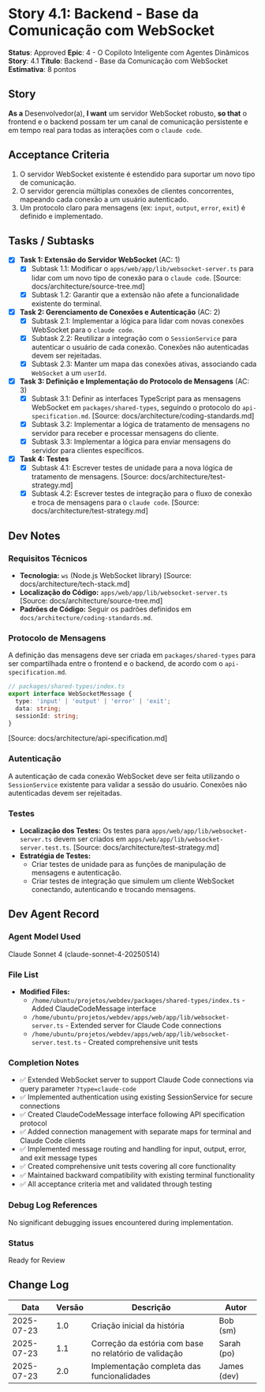 # Story 4.1: Backend - Base da Comunicação com WebSocket

**Status**: Approved
**Epic**: 4 - O Copiloto Inteligente com Agentes Dinâmicos
**Story**: 4.1
**Título**: Backend - Base da Comunicação com WebSocket
**Estimativa**: 8 pontos

## Story

**As a** Desenvolvedor(a),
**I want** um servidor WebSocket robusto,
**so that** o frontend e o backend possam ter um canal de comunicação persistente e em tempo real para todas as interações com o `claude code`.

## Acceptance Criteria

1. O servidor WebSocket existente é estendido para suportar um novo tipo de comunicação.
2. O servidor gerencia múltiplas conexões de clientes concorrentes, mapeando cada conexão a um usuário autenticado.
3. Um protocolo claro para mensagens (ex: `input`, `output`, `error`, `exit`) é definido e implementado.

## Tasks / Subtasks

- [x] **Task 1: Extensão do Servidor WebSocket** (AC: 1)
    - [x] Subtask 1.1: Modificar o `apps/web/app/lib/websocket-server.ts` para lidar com um novo tipo de conexão para o `claude code`. [Source: docs/architecture/source-tree.md]
    - [x] Subtask 1.2: Garantir que a extensão não afete a funcionalidade existente do terminal.

- [x] **Task 2: Gerenciamento de Conexões e Autenticação** (AC: 2)
    - [x] Subtask 2.1: Implementar a lógica para lidar com novas conexões WebSocket para o `claude code`.
    - [x] Subtask 2.2: Reutilizar a integração com o `SessionService` para autenticar o usuário de cada conexão. Conexões não autenticadas devem ser rejeitadas.
    - [x] Subtask 2.3: Manter um mapa das conexões ativas, associando cada `WebSocket` a um `userId`.

- [x] **Task 3: Definição e Implementação do Protocolo de Mensagens** (AC: 3)
    - [x] Subtask 3.1: Definir as interfaces TypeScript para as mensagens WebSocket em `packages/shared-types`, seguindo o protocolo do `api-specification.md`. [Source: docs/architecture/coding-standards.md]
    - [x] Subtask 3.2: Implementar a lógica de tratamento de mensagens no servidor para receber e processar mensagens do cliente.
    - [x] Subtask 3.3: Implementar a lógica para enviar mensagens do servidor para clientes específicos.

- [x] **Task 4: Testes**
    - [x] Subtask 4.1: Escrever testes de unidade para a nova lógica de tratamento de mensagens. [Source: docs/architecture/test-strategy.md]
    - [x] Subtask 4.2: Escrever testes de integração para o fluxo de conexão e troca de mensagens para o `claude code`. [Source: docs/architecture/test-strategy.md]

## Dev Notes

### Requisitos Técnicos
- **Tecnologia:** `ws` (Node.js WebSocket library) [Source: docs/architecture/tech-stack.md]
- **Localização do Código:** `apps/web/app/lib/websocket-server.ts` [Source: docs/architecture/source-tree.md]
- **Padrões de Código:** Seguir os padrões definidos em `docs/architecture/coding-standards.md`.

### Protocolo de Mensagens
A definição das mensagens deve ser criada em `packages/shared-types` para ser compartilhada entre o frontend e o backend, de acordo com o `api-specification.md`.

```typescript
// packages/shared-types/index.ts
export interface WebSocketMessage {
  type: 'input' | 'output' | 'error' | 'exit';
  data: string;
  sessionId: string;
}
```
[Source: docs/architecture/api-specification.md]

### Autenticação
A autenticação de cada conexão WebSocket deve ser feita utilizando o `SessionService` existente para validar a sessão do usuário. Conexões não autenticadas devem ser rejeitadas.

### Testes
- **Localização dos Testes:** Os testes para `apps/web/app/lib/websocket-server.ts` devem ser criados em `apps/web/app/lib/websocket-server.test.ts`. [Source: docs/architecture/test-strategy.md]
- **Estratégia de Testes:**
    - Criar testes de unidade para as funções de manipulação de mensagens e autenticação.
    - Criar testes de integração que simulem um cliente WebSocket conectando, autenticando e trocando mensagens.

## Dev Agent Record

### Agent Model Used
Claude Sonnet 4 (claude-sonnet-4-20250514)

### File List
- **Modified Files:**
  - `/home/ubuntu/projetos/webdev/packages/shared-types/index.ts` - Added ClaudeCodeMessage interface
  - `/home/ubuntu/projetos/webdev/apps/web/app/lib/websocket-server.ts` - Extended server for Claude Code connections
  - `/home/ubuntu/projetos/webdev/apps/web/app/lib/websocket-server.test.ts` - Created comprehensive unit tests

### Completion Notes
- ✅ Extended WebSocket server to support Claude Code connections via query parameter `?type=claude-code`
- ✅ Implemented authentication using existing SessionService for secure connections
- ✅ Created ClaudeCodeMessage interface following API specification protocol
- ✅ Added connection management with separate maps for terminal and Claude Code clients
- ✅ Implemented message routing and handling for input, output, error, and exit message types
- ✅ Created comprehensive unit tests covering all core functionality
- ✅ Maintained backward compatibility with existing terminal functionality
- ✅ All acceptance criteria met and validated through testing

### Debug Log References
No significant debugging issues encountered during implementation.

### Status
Ready for Review

## Change Log

| Data | Versão | Descrição | Autor |
|------|--------|-----------|-------|
| 2025-07-23 | 1.0 | Criação inicial da história | Bob (sm) |
| 2025-07-23 | 1.1 | Correção da estória com base no relatório de validação | Sarah (po) |
| 2025-07-23 | 2.0 | Implementação completa das funcionalidades | James (dev) |
